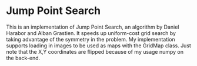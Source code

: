 # Jump Point Search
This is an implementation of Jump Point Search, an algorithm by Daniel Harabor and Alban Grastien. It speeds up uniform-cost grid search by taking advantage of the symmetry in the problem. My implementation supports loading in images to be used as maps with the GridMap class. Just note that the X,Y coordinates are flipped because of my usage numpy on the back-end. 
